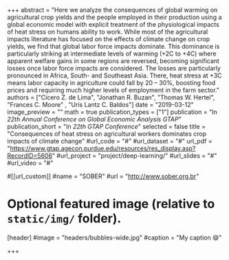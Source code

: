 +++
abstract = "Here we analyze the consequences of global warming on agricultural crop yields and the people employed in their production using a global economic model with explicit treatment of the physiological impacts of heat stress on humans ability to work. While most of the agricultural impacts literature has focused on the effects of climate change on crop yields, we find that global labor force impacts dominate.  This dominance is particularly striking at intermediate levels of warming (+2C to +4C) where apparent welfare gains in some regions are reversed, becoming significant losses once labor force impacts are considered. The losses are particularly pronounced in Africa, South- and Southeast Asia. There, heat stress at +3C means labor capacity in agriculture could fall by 20 – 30%, boosting food prices and requiring much higher levels of employment in the farm sector."
authors = ["Cicero Z. de Lima", "Jonathan R. Buzan", "Thomas W. Hertel", "Frances C. Moore" , "Uris Lantz C. Baldos"]
date = "2019-03-12"
image_preview = ""
math = true
publication_types = ["1"]
publication = "In *22th Annual Conference on Global Economic Analysis GTAP*"
publication_short = "In *22th GTAP Conference*"
selected = false
title = "Consequences of heat stress on agricultural workers dominates crop impacts of climate change"
#url_code = "#"
#url_dataset = "#"
url_pdf = "https://www.gtap.agecon.purdue.edu/resources/res_display.asp?RecordID=5606"
#url_project = "project/deep-learning/"
#url_slides = "#"
#url_video = "#"

#[[url_custom]]
#name = "SOBER"
#url = "http://www.sober.org.br"

# Optional featured image (relative to `static/img/` folder).
[header]
#image = "headers/bubbles-wide.jpg"
#caption = "My caption :smile:"

+++
